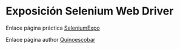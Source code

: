 # Exposición Selenium Web Driver


Enlace página práctica [SeleniumExpo](https://quinoescobar.github.io/SeleniumExpo)

Enlace página author [Quinoescobar](https://quinoescobar.github.io)
